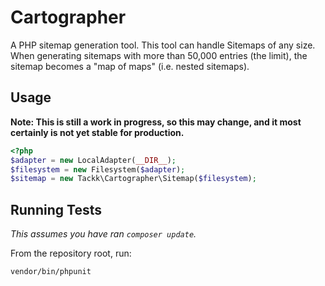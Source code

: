 # Cartographer

A PHP sitemap generation tool.  This tool can handle Sitemaps of any size.  When generating sitemaps
with more than 50,000 entries (the limit), the sitemap becomes a "map of maps" (i.e. nested sitemaps).

## Usage

**Note: This is still a work in progress, so this may change, and it most certainly is not yet stable for
production.**

``` php
<?php
$adapter = new LocalAdapter(__DIR__);
$filesystem = new Filesystem($adapter);
$sitemap = new Tackk\Cartographer\Sitemap($filesystem);
```

## Running Tests

*This assumes you have ran `composer update`.*

From the repository root, run:

```
vendor/bin/phpunit
```
